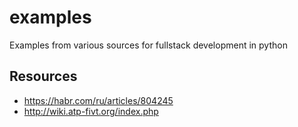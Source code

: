 # examples
Examples from various sources for fullstack development in python


## Resources

* https://habr.com/ru/articles/804245
* http://wiki.atp-fivt.org/index.php